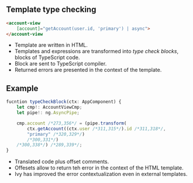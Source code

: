 ## Template type checking

```html
<account-view
    [account]="getAccount(user.id, 'primary') | async">
</account-view
```

- Template are written in HTML.
- Templates and expressions are transformed into *type check blocks*, blocks of TypeScript code.
- Block are sent to TypeScript compiler.
- Returned errors are presented in the context of the template.


## Example

```javascript
fucntion typeCheckBlock(ctx: AppComponent) {
    let cmp!: AccountViewCmp;
    let pipe!: ng.AsyncPipe;

    cmp.account /*273,356*/ = (pipe.transform(
        ctx.getAccount((ctx.user /*311,315*/).id /*311,318*/,
        "primary" /*320,329*/)
        /*300,331*/)
    /*300,338*/) /*289,339*/;
}
```

- Translated code plus offset comments.
- Offesets allow to return teh error in the context of the HTML template.
- Ivy has improved the error contextualization even in external templates.